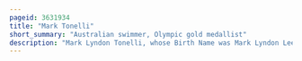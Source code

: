 ```yaml
---
pageid: 3631934
title: "Mark Tonelli"
short_summary: "Australian swimmer, Olympic gold medallist"
description: "Mark Lyndon Tonelli, whose Birth Name was Mark Lyndon Leembruggen, is an australian former Backstroke, Butterfly, and freestyle Swimmer of the 1970s and 1980s, who won a Gold in the 4×100-metre Medley Relay at the 1980 Moscow Olympics as a Makeshift Butterfly Swimmer in the self-named Quietly Confident Quartet. Tonelli unofficially led the Relay Team and was an Athletes Spokesperson who fought for the Right of australian Olympians to compete in the Face of a Government Call for a Boycott to protest against the soviet Invasion of Afghanistan."
---
```

